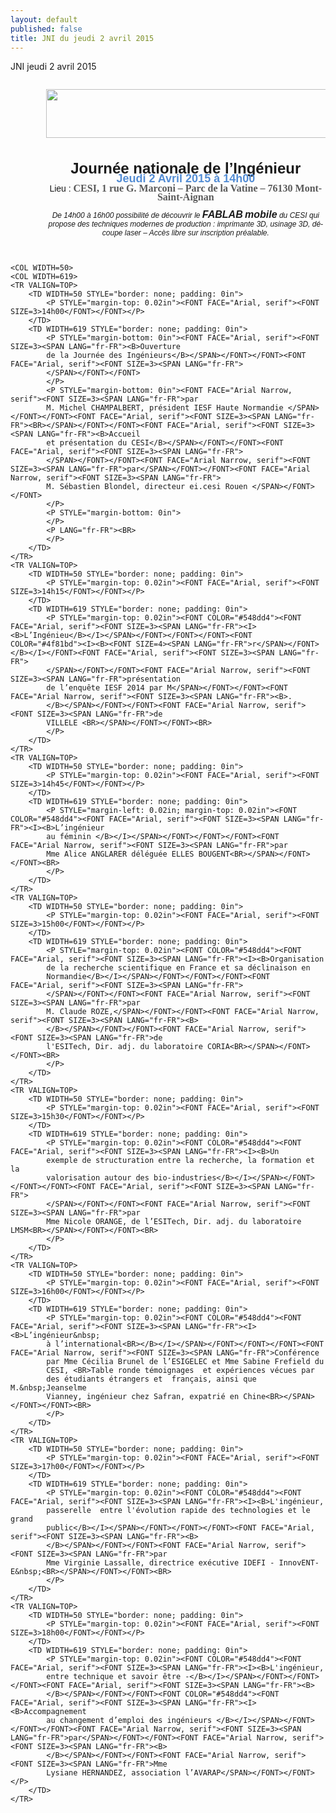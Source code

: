 ```yaml
---
layout: default
published: false
title: JNI du jeudi 2 avril 2015
---
```


JNI jeudi 2 avril 2015

<BODY LANG="en-GB" LINK="#0000ff" DIR="LTR">
<P STYLE="margin-left: 0.59in; margin-bottom: 0in; line-height: 100%">
&nbsp;<IMG SRC="i_b50c36438a58b2e4_html_m37f94a8f.jpg" NAME="Image 0" ALIGN=BOTTOM WIDTH=794 HEIGHT=78 BORDER=0></P>
<P LANG="fr-FR" ALIGN=CENTER STYLE="margin-left: 0.59in; margin-bottom: 0in; line-height: 100%">
<BR>
</P>
<P ALIGN=CENTER STYLE="margin-left: 0.59in; margin-bottom: 0in; line-height: 100%">
<FONT FACE="Arial, serif"><FONT SIZE=5><SPAN LANG="fr-FR"><B>Journée
nationale de l’Ingénieur </B></SPAN></FONT></FONT>
</P>
<P ALIGN=CENTER STYLE="margin-left: 0.59in; margin-top: 0.02in; margin-bottom: 0.02in; line-height: 100%">
<FONT COLOR="#548dd4"><FONT FACE="Arial, serif"><FONT SIZE=4><SPAN LANG="fr-FR"><B>Jeudi
2 Avril 2015 </B></SPAN></FONT></FONT></FONT><FONT COLOR="#548dd4"><FONT FACE="Arial, serif"><FONT SIZE=4><SPAN LANG="fr-FR"><B>à
14h00</B></SPAN></FONT></FONT></FONT></P>
<P ALIGN=CENTER STYLE="margin-left: 0.59in; margin-top: 0.02in; margin-bottom: 0.02in; line-height: 100%">
<FONT FACE="Arial, serif"><SPAN LANG="fr-FR">Lieu&nbsp;:</SPAN></FONT><FONT FACE="Arial, serif"><SPAN LANG="fr-FR"><B>
</B></SPAN></FONT><FONT COLOR="#595959"><FONT FACE="Calibri, serif"><FONT SIZE=3><SPAN LANG="fr-FR"><B>CESI,
1 rue G. Marconi – Parc de la Vatine – 76130 Mont-Saint-Aignan</B></SPAN></FONT></FONT></FONT></P>
<P ALIGN=CENTER STYLE="margin-left: 0.59in; margin-bottom: 0in; line-height: 100%">
<FONT FACE="Arial, serif"><FONT SIZE=2 STYLE="font-size: 9pt"><SPAN LANG="fr-FR"><I>De
14h00 à 16h00 possibilité de découvrir le</I></SPAN></FONT></FONT><FONT FACE="Arial, serif"><FONT SIZE=2 STYLE="font-size: 9pt"><SPAN LANG="fr-FR"><I><B>
</B></I></SPAN></FONT></FONT><FONT FACE="Arial, serif"><FONT SIZE=3><SPAN LANG="fr-FR"><I><B>FABLAB</B></I></SPAN></FONT></FONT><FONT FACE="Arial, serif"><FONT SIZE=2 STYLE="font-size: 9pt"><SPAN LANG="fr-FR"><I>
</I></SPAN></FONT></FONT><FONT FACE="Arial, serif"><FONT SIZE=3><SPAN LANG="fr-FR"><I><B>mobile</B></I></SPAN></FONT></FONT><FONT FACE="Arial, serif"><FONT SIZE=2 STYLE="font-size: 9pt"><SPAN LANG="fr-FR"><I>
du CESI&nbsp;qui propose des techniques modernes de production&nbsp;:
imprimante 3D, usinage 3D, découpe laser – Accès libre sur
inscription préalable.</I></SPAN></FONT></FONT></P>
<P LANG="fr-FR" ALIGN=CENTER STYLE="margin-left: 0.59in; margin-bottom: 0in; line-height: 100%">
<BR>
</P>

	<COL WIDTH=50>
	<COL WIDTH=619>
	<TR VALIGN=TOP>
		<TD WIDTH=50 STYLE="border: none; padding: 0in">
			<P STYLE="margin-top: 0.02in"><FONT FACE="Arial, serif"><FONT SIZE=3>14h00</FONT></FONT></P>
		</TD>
		<TD WIDTH=619 STYLE="border: none; padding: 0in">
			<P STYLE="margin-bottom: 0in"><FONT FACE="Arial, serif"><FONT SIZE=3><SPAN LANG="fr-FR"><B>Ouverture
			de la Journée des Ingénieurs</B></SPAN></FONT></FONT><FONT FACE="Arial, serif"><FONT SIZE=3><SPAN LANG="fr-FR">
			</SPAN></FONT></FONT>
			</P>
			<P STYLE="margin-bottom: 0in"><FONT FACE="Arial Narrow, serif"><FONT SIZE=3><SPAN LANG="fr-FR">par
			M. Michel CHAMPALBERT, président IESF Haute Normandie </SPAN></FONT></FONT><FONT FACE="Arial, serif"><FONT SIZE=3><SPAN LANG="fr-FR"><BR></SPAN></FONT></FONT><FONT FACE="Arial, serif"><FONT SIZE=3><SPAN LANG="fr-FR"><B>Accueil
			et présentation du CESI</B></SPAN></FONT></FONT><FONT FACE="Arial, serif"><FONT SIZE=3><SPAN LANG="fr-FR">
			</SPAN></FONT></FONT><FONT FACE="Arial Narrow, serif"><FONT SIZE=3><SPAN LANG="fr-FR">par</SPAN></FONT></FONT><FONT FACE="Arial Narrow, serif"><FONT SIZE=3><SPAN LANG="fr-FR">
			M. Sébastien Blondel, directeur ei.cesi Rouen </SPAN></FONT></FONT>
			</P>
			<P STYLE="margin-bottom: 0in"> 
			</P>
			<P LANG="fr-FR"><BR>
			</P>
		</TD>
	</TR>
	<TR VALIGN=TOP>
		<TD WIDTH=50 STYLE="border: none; padding: 0in">
			<P STYLE="margin-top: 0.02in"><FONT FACE="Arial, serif"><FONT SIZE=3>14h15</FONT></FONT></P>
		</TD>
		<TD WIDTH=619 STYLE="border: none; padding: 0in">
			<P STYLE="margin-top: 0.02in"><FONT COLOR="#548dd4"><FONT FACE="Arial, serif"><FONT SIZE=3><SPAN LANG="fr-FR"><I><B>L’Ingénieu</B></I></SPAN></FONT></FONT></FONT><FONT COLOR="#4f81bd"><I><B><FONT SIZE=4><SPAN LANG="fr-FR">r</SPAN></FONT></B></I></FONT><FONT FACE="Arial, serif"><FONT SIZE=3><SPAN LANG="fr-FR">
			</SPAN></FONT></FONT><FONT FACE="Arial Narrow, serif"><FONT SIZE=3><SPAN LANG="fr-FR">présentation
			de l’enquête IESF 2014 par M</SPAN></FONT></FONT><FONT FACE="Arial Narrow, serif"><FONT SIZE=3><SPAN LANG="fr-FR"><B>.
			</B></SPAN></FONT></FONT><FONT FACE="Arial Narrow, serif"><FONT SIZE=3><SPAN LANG="fr-FR">de
			VILLELE <BR></SPAN></FONT></FONT><BR>
			</P>
		</TD>
	</TR>
	<TR VALIGN=TOP>
		<TD WIDTH=50 STYLE="border: none; padding: 0in">
			<P STYLE="margin-top: 0.02in"><FONT FACE="Arial, serif"><FONT SIZE=3>14h45</FONT></FONT></P>
		</TD>
		<TD WIDTH=619 STYLE="border: none; padding: 0in">
			<P STYLE="margin-left: 0.02in; margin-top: 0.02in"><FONT COLOR="#548dd4"><FONT FACE="Arial, serif"><FONT SIZE=3><SPAN LANG="fr-FR"><I><B>L’ingénieur
			au féminin </B></I></SPAN></FONT></FONT></FONT><FONT FACE="Arial Narrow, serif"><FONT SIZE=3><SPAN LANG="fr-FR">par
			Mme Alice ANGLARER déléguée ELLES BOUGENT<BR></SPAN></FONT></FONT><BR>
			</P>
		</TD>
	</TR>
	<TR VALIGN=TOP>
		<TD WIDTH=50 STYLE="border: none; padding: 0in">
			<P STYLE="margin-top: 0.02in"><FONT FACE="Arial, serif"><FONT SIZE=3>15h00</FONT></FONT></P>
		</TD>
		<TD WIDTH=619 STYLE="border: none; padding: 0in">
			<P STYLE="margin-top: 0.02in"><FONT COLOR="#548dd4"><FONT FACE="Arial, serif"><FONT SIZE=3><SPAN LANG="fr-FR"><I><B>Organisation
			de la recherche scientifique en France et sa déclinaison en
			Normandie</B></I></SPAN></FONT></FONT></FONT><FONT FACE="Arial, serif"><FONT SIZE=3><SPAN LANG="fr-FR">
			</SPAN></FONT></FONT><FONT FACE="Arial Narrow, serif"><FONT SIZE=3><SPAN LANG="fr-FR">par
			M. Claude ROZE,</SPAN></FONT></FONT><FONT FACE="Arial Narrow, serif"><FONT SIZE=3><SPAN LANG="fr-FR"><B>
			</B></SPAN></FONT></FONT><FONT FACE="Arial Narrow, serif"><FONT SIZE=3><SPAN LANG="fr-FR">de
			l'ESITech, Dir. adj. du laboratoire CORIA<BR></SPAN></FONT></FONT><BR>
			</P>
		</TD>
	</TR>
	<TR VALIGN=TOP>
		<TD WIDTH=50 STYLE="border: none; padding: 0in">
			<P STYLE="margin-top: 0.02in"><FONT FACE="Arial, serif"><FONT SIZE=3>15h30</FONT></FONT></P>
		</TD>
		<TD WIDTH=619 STYLE="border: none; padding: 0in">
			<P STYLE="margin-top: 0.02in"><FONT COLOR="#548dd4"><FONT FACE="Arial, serif"><FONT SIZE=3><SPAN LANG="fr-FR"><I><B>Un
			exemple de structuration entre la recherche, la formation et la
			valorisation autour des bio-industries</B></I></SPAN></FONT></FONT></FONT><FONT FACE="Arial, serif"><FONT SIZE=3><SPAN LANG="fr-FR">
			</SPAN></FONT></FONT><FONT FACE="Arial Narrow, serif"><FONT SIZE=3><SPAN LANG="fr-FR">par
			Mme Nicole ORANGE, de l’ESITech, Dir. adj. du laboratoire LMSM<BR></SPAN></FONT></FONT><BR>
			</P>
		</TD>
	</TR>
	<TR VALIGN=TOP>
		<TD WIDTH=50 STYLE="border: none; padding: 0in">
			<P STYLE="margin-top: 0.02in"><FONT FACE="Arial, serif"><FONT SIZE=3>16h00</FONT></FONT></P>
		</TD>
		<TD WIDTH=619 STYLE="border: none; padding: 0in">
			<P STYLE="margin-top: 0.02in"><FONT COLOR="#548dd4"><FONT FACE="Arial, serif"><FONT SIZE=3><SPAN LANG="fr-FR"><I><B>L’ingénieur&nbsp;
			à l’international<BR></B></I></SPAN></FONT></FONT></FONT><FONT FACE="Arial Narrow, serif"><FONT SIZE=3><SPAN LANG="fr-FR">Conférence
			par Mme Cécilia Brunel de l’ESIGELEC et Mme Sabine Frefield du
			CESI, <BR>Table ronde témoignages  et expériences vécues par
			des étudiants étrangers et  français, ainsi que M.&nbsp;Jeanselme
			Vianney, ingénieur chez Safran, expatrié en Chine<BR></SPAN></FONT></FONT><BR>
			</P>
		</TD>
	</TR>
	<TR VALIGN=TOP>
		<TD WIDTH=50 STYLE="border: none; padding: 0in">
			<P STYLE="margin-top: 0.02in"><FONT FACE="Arial, serif"><FONT SIZE=3>17h00</FONT></FONT></P>
		</TD>
		<TD WIDTH=619 STYLE="border: none; padding: 0in">
			<P STYLE="margin-top: 0.02in"><FONT COLOR="#548dd4"><FONT FACE="Arial, serif"><FONT SIZE=3><SPAN LANG="fr-FR"><I><B>L'ingénieur,
			passerelle  entre l'évolution rapide des technologies et le grand
			public</B></I></SPAN></FONT></FONT></FONT><FONT FACE="Arial, serif"><FONT SIZE=3><SPAN LANG="fr-FR"><B>
			</B></SPAN></FONT></FONT><FONT FACE="Arial Narrow, serif"><FONT SIZE=3><SPAN LANG="fr-FR">par
			Mme Virginie Lassalle, directrice exécutive IDEFI - InnovENT-E&nbsp;<BR></SPAN></FONT></FONT><BR>
			</P>
		</TD>
	</TR>
	<TR VALIGN=TOP>
		<TD WIDTH=50 STYLE="border: none; padding: 0in">
			<P STYLE="margin-top: 0.02in"><FONT FACE="Arial, serif"><FONT SIZE=3>18h00</FONT></FONT></P>
		</TD>
		<TD WIDTH=619 STYLE="border: none; padding: 0in">
			<P STYLE="margin-top: 0.02in"><FONT COLOR="#548dd4"><FONT FACE="Arial, serif"><FONT SIZE=3><SPAN LANG="fr-FR"><I><B>L'ingénieur,
			entre technique et savoir être -</B></I></SPAN></FONT></FONT></FONT><FONT FACE="Arial, serif"><FONT SIZE=3><SPAN LANG="fr-FR"><B>
			</B></SPAN></FONT></FONT><FONT COLOR="#548dd4"><FONT FACE="Arial, serif"><FONT SIZE=3><SPAN LANG="fr-FR"><I><B>Accompagnement
			au changement d’emploi des ingénieurs </B></I></SPAN></FONT></FONT></FONT><FONT FACE="Arial Narrow, serif"><FONT SIZE=3><SPAN LANG="fr-FR">par</SPAN></FONT></FONT><FONT FACE="Arial Narrow, serif"><FONT SIZE=3><SPAN LANG="fr-FR"><B>
			</B></SPAN></FONT></FONT><FONT FACE="Arial Narrow, serif"><FONT SIZE=3><SPAN LANG="fr-FR">Mme
			Lysiane HERNANDEZ, association l’AVARAP</SPAN></FONT></FONT></P>
		</TD>
	</TR>

<P STYLE="margin-left: 0.89in; margin-top: 0.02in; margin-bottom: 0.02in; line-height: 100%">
<FONT FACE="Arial, serif"><FONT SIZE=3><SPAN LANG="fr-FR"><BR></SPAN></FONT></FONT><BR><BR>
</P>
<P LANG="fr-FR" STYLE="margin-bottom: 0.14in"><BR><BR>
</P>
<P LANG="fr-FR" STYLE="margin-left: 0.89in; margin-top: 0.02in; margin-bottom: 0.02in; line-height: 100%; page-break-before: always">
<BR><BR>
</P>

</BODY>
</HTML>
